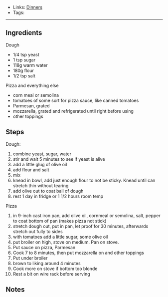- Links: [Dinners](Dinners.md)
- Tags: 

---

## Ingredients
Dough
- 1/4 tsp yeast
- 1 tsp sugar
- 118g warm water
- 180g flour
- 1/2 tsp salt

Pizza and everything else
- corn meal or semolina
- tomatoes of some sort for pizza sauce, like canned tomatoes
- Parmesan, grated
- mozzarella, grated and refrigerated until right before using
- other toppings

## Steps
Dough:
1. combine yeast, sugar, water
2. stir and wait 5 minutes to see if yeast is alive
3. add a little glug of olive oil
4. add flour and salt
5. mix
6. knead in bowl, add just enough flour to not be sticky. Knead until can stretch thin without tearing
7. add olive out to coat ball of dough
8. rest 1 day in fridge or 1 1/2 hours room temp

Pizza
1. in 9-inch cast iron pan, add olive oil, cornmeal or semolina, salt, pepper to coat bottom of pan (makes pizza not stick)
2. stretch dough out, put in pan, let proof for 30 minutes, afterwards stretch out fully to sides
3. with tomatoes add a little sugar, some olive oil
4. put broiler on high, stove on medium. Pan on stove.
5. Put sauce on pizza, Parmesan
6. Cook 7 to 8 minutes, then put mozzarella on and other toppings
7. Put under broiler
8. brown to liking around 4 minutes
9. Cook more on stove if bottom too blonde
10. Rest a bit on wire rack before serving

## Notes
